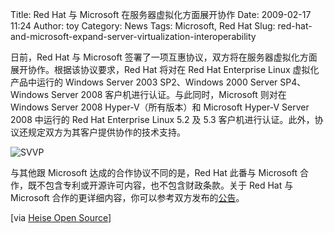 Title: Red Hat 与 Microsoft 在服务器虚拟化方面展开协作
Date: 2009-02-17 11:24
Author: toy
Category: News
Tags: Microsoft, Red Hat
Slug: red-hat-and-microsoft-expand-server-virtualization-interoperability

日前，Red Hat 与 Microsoft
签署了一项互惠协议，双方将在服务器虚拟化方面展开协作。根据该协议要求，Red
Hat 将对在 Red Hat Enterprise Linux 虚拟化产品中运行的 Windows Server
2003 SP2、Windows 2000 Server SP4、Windows Server 2008
客户机进行认证。与此同时，Microsoft 则对在 Windows Server 2008
Hyper-V（所有版本）和 Microsoft Hyper-V Server 2008 中运行的 Red Hat
Enterprise Linux 5.2 及 5.3
客户机进行认证。此外，协议还规定双方为其客户提供协作的技术支持。

![SVVP](http://i.linuxtoy.org/images/2009/02/SVVP_diagram_350px.jpg)

与其他跟 Microsoft 达成的合作协议不同的是，Red Hat 此番与 Microsoft
合作，既不包含专利或开源许可内容，也不包含财政条款。关于 Red Hat 与
Microsoft
合作的更详细内容，你可以参考双方发布的[公告](http://www.redhat.com/promo/svvp/)。

[via [Heise Open
Source](http://www.heise-online.co.uk/open/Red-Hat-and-Microsoft-sign-interoperability-pact--/news/112659)]
